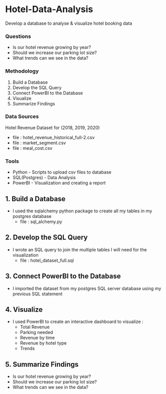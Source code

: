 # Hotel-Data-Analysis
Develop a database to analyse &amp; visualize hotel booking data

### Questions
- Is our hotel revenue growing by year?
- Should we increase our parking lot size?
- What trends can we see in the data?

### Methodology
1. Build a Database
2. Develop the SQL Query
3. Connect PowerBI to the Database
4. Visualize
5. Summarize Findings

### Data Sources
Hotel Revenue Dataset for (2018, 2019, 2020) 
- file : hotel_revenue_historical_full-2.csv
- file : market_segment.csv
- file : meal_cost.csv

### Tools
- Python - Scripts to upload csv files to database
- SQL(Postgres) - Data Analysis
- PowerBI - Visualization and creating a report

## 1. Build a Database
- I used the sqlalchemy python package to create all my tables in my postgres database
    - file : sql_alchemy.py

## 2. Develop the SQL Query
- I wrote an SQL query to join the multiple tables I will need for the visualization
  - file : hotel_dataset_full.sql
 
## 3. Connect PowerBI to the Database
- I imported the dataset from my postgres SQL server database using my previous SQL statement

## 4. Visualize
- I used PowerBI to create an interactive dashboard to visualize :
    - Total Revenue
    - Parking needed
    - Revenue by time
    - Revenue by hotel type
    - Trends

## 5. Summarize Findings
- Is our hotel revenue growing by year?
- Should we increase our parking lot size?
- What trends can we see in the data?

